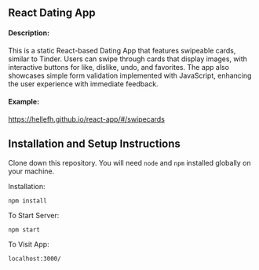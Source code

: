 ## React Dating App

#### Description:
This is a static React-based Dating App that features swipeable cards, similar to Tinder. Users can swipe through cards that display images, with interactive buttons for like, dislike, undo, and favorites. The app also showcases simple form validation implemented with JavaScript, enhancing the user experience with immediate feedback.
#### Example:
https://hellefh.github.io/react-app/#/swipecards

## Installation and Setup Instructions
Clone down this repository. You will need `node` and `npm` installed globally on your machine.  

Installation:

`npm install`  

To Start Server:

`npm start`  

To Visit App:

`localhost:3000/`  
